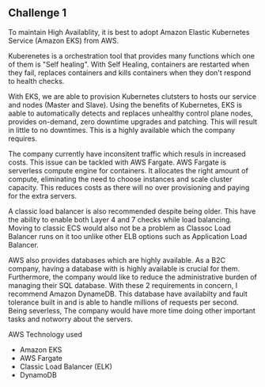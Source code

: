 ## Challenge 1
To maintain High Availablity, it is best to adopt Amazon Elastic Kubernetes Service (Amazon EKS) from AWS.

Kuberenetes is a orchestration tool that provides many functions which one of them is "Self healing". With Self Healing, containers are restarted when they fail, replaces containers and kills containers when they don't respond to health checks. 

With EKS, we are able to provision Kubernetes clutsters to hosts our service and nodes (Master and Slave). Using the benefits of Kubernetes, EKS is aable to automatically detects and replaces unhealthy control plane nodes, provides on-demand, zero downtime upgrades and patching. This will result in little to no downtimes. This is a highly available which the company requires.

The company currently have inconsitent traffic which resuls in increased costs. This issue can be tackled with AWS Fargate. AWS Fargate is serverless compute engine for containers. It allocates the right amount of compute, eliminating the need to choose instances and scale cluster capacity. This reduces costs as there will no over provisioning and paying for the extra servers.

A classic load balancer is also recommended despite being older. This have the ability to enable both Layer 4 and 7 checks while load balancing. Moving to classic ECS would also not be a problem as Classoc Load Balancer runs on it too unlike other ELB options such as Application Load Balancer. 

AWS also provides databases which are highly available. As a B2C company, having a database with is highly available is crucial for them. Furthermore, the company would like to reduce the administrative burden of managing their SQL database. With these 2 requirements in concern, I recommend Amazon DynameDB. This database have availabilty and fault tolerance built in and is able to handle millions of requests per second. Being severless, The company would have more time doing other important tasks and notworry about the servers.

AWS Technology used
- Amazon EKS
- AWS Fargate
- Classic Load Balancer (ELK)
- DynamoDB
